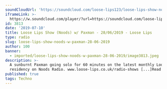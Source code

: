 ```yaml
---
soundCloudUrl: 'https://soundcloud.com/loose-lips123/loose-lips-show-noods-w-paxman-28062019'
iframeLink: >-
  https://w.soundcloud.com/player/?url=https://soundcloud.com/loose-lips123/loose-lips-show-noods-w-paxman-28062019&color=00aabb&auto_play=false&hide_related=false&show_comments=true&show_user=true&show_reposts=false
id: 3813
date: '2019-07-10'
title: Loose Lips Show (Noods) w/ Paxman - 28/06/2019 - Loose Lips
type: radio
slug: loose-lips-show-noods-w-paxman-28-06-2019
author: 100
banner:
  - imported/loose-lips-show-noods-w-paxman-28-06-2019/image3813.jpeg
description: >-
  A sunburnt Paxman going solo for 60 minutes on the latest monthly Loose Lips
  residency on Noods Radio. www.loose-lips.co.uk/radio-shows [...]Read More...
published: true
tags: Techno
---
```

